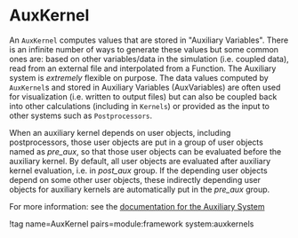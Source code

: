 # AuxKernel

An `AuxKernel` computes values that are stored in "Auxiliary Variables".  There is an infinite number of ways to generate these values but some common ones are: based on other variables/data in the simulation (i.e. coupled data), read from an external file and interpolated from a Function.  The Auxiliary system is _extremely_ flexible on purpose.  The data values computed by `AuxKernel`s and stored in Auxiliary Variables (AuxVariables) are often used for visualization (i.e. written to output files) but can also be coupled back into other calculations (including in `Kernels`) or provided as the input to other systems such as `Postprocessors`.

When an auxiliary kernel depends on user objects, including postprocessors, those user objects are put in a group of user objects named as *pre_aux*, so that those user objects can be evaluated before the auxiliary kernel. By default, all user objects are evaluated after auxiliary kernel evaluation, i.e. in *post_aux* group. If the depending user objects depend on some other user objects, these indirectly depending user objects for auxiliary kernels are automatically put in the *pre_aux* group.

For more information: see the [documentation for the Auxiliary System](AuxKernels/index.md)

!tag name=AuxKernel pairs=module:framework system:auxkernels
